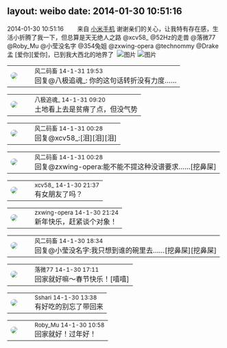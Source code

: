 layout: weibo
date: 2014-01-30 10:51:16
---
<meta name="referrer" content="no-referrer" />

2014-01-30 10:51:16  &nbsp;&nbsp;&nbsp;&nbsp;&nbsp;&nbsp; 来自 <a href="http://app.weibo.com/t/feed/22zMnn" rel="nofollow">小米手机</a>
谢谢亲们的关心，让我特有存在感，生活小折腾了我一下，但总算是天无绝人之路 @xcv58_ @52Hz的走兽 @落微77 @Roby_Mu @小莹没名字 @354兔姐 @zxwing-opera @technommy @Drake孟 [爱你][爱你]，已到我大西北的地界了 ​​​
![图片](https://ww1.sinaimg.cn/large/6d2a6003jw1ed1dn1va6pj20qo0f0wfq.jpg)
![图片](https://ww3.sinaimg.cn/large/6d2a6003jw1ed1dnm21z9j20qo0f0myc.jpg)

<table style="width: 100%;">
  <tr>
    <td style="width: 40px;"><img style="border-radius:50%" src="https://tva3.sinaimg.cn/crop.0.0.639.639.50/6d2a6003jw8f3idy69w2gj20hs0hrt9g.jpg?KID=imgbed,tva&Expires=1624465145&ssig=SSVYGkGXHV"></td>
    <td colspan="2"><small>风二码畜 14-1-31 19:53</small><br/>回复@八极追魂_: 你的这句话转折没有力度……</td>
  </tr>
</table>

<table style="width: 100%;">
  <tr>
    <td style="width: 40px;"><img style="border-radius:50%" src="https://tva2.sinaimg.cn/crop.0.0.180.180.50/7d3eebe6jw8f6x2z88wc1j2050050t8k.jpg?KID=imgbed,tva&Expires=1624465145&ssig=FrSLGWwhg5"></td>
    <td colspan="2"><small>八极追魂_ 14-1-31 09:20</small><br/>土地看上去是贫瘠了点，但没气势</td>
  </tr>
</table>

<table style="width: 100%;">
  <tr>
    <td style="width: 40px;"><img style="border-radius:50%" src="https://tva3.sinaimg.cn/crop.0.0.639.639.50/6d2a6003jw8f3idy69w2gj20hs0hrt9g.jpg?KID=imgbed,tva&Expires=1624465145&ssig=SSVYGkGXHV"></td>
    <td colspan="2"><small>风二码畜 14-1-31 00:28</small><br/>回复@xcv58_:[泪][泪][泪]</td>
  </tr>
</table>

<table style="width: 100%;">
  <tr>
    <td style="width: 40px;"><img style="border-radius:50%" src="https://tva3.sinaimg.cn/crop.0.0.639.639.50/6d2a6003jw8f3idy69w2gj20hs0hrt9g.jpg?KID=imgbed,tva&Expires=1624465145&ssig=SSVYGkGXHV"></td>
    <td colspan="2"><small>风二码畜 14-1-31 00:28</small><br/>回复@zxwing-opera:能不能不提这种没谱要求……[挖鼻屎]</td>
  </tr>
</table>

<table style="width: 100%;">
  <tr>
    <td style="width: 40px;"><img style="border-radius:50%" src="https://tva3.sinaimg.cn/crop.0.0.1242.1242.50/801f7e9ajw8f3peekcgoqj20yi0yidg9.jpg?KID=imgbed,tva&Expires=1624465145&ssig=ACZoDE0cNh"></td>
    <td colspan="2"><small>xcv58_ 14-1-30 21:37</small><br/>有女朋友了吗？</td>
  </tr>
</table>

<table style="width: 100%;">
  <tr>
    <td style="width: 40px;"><img style="border-radius:50%" src="https://tva4.sinaimg.cn/crop.0.0.180.180.50/735b8c72jw1e8qgp5bmzyj2050050aa8.jpg?KID=imgbed,tva&Expires=1624465145&ssig=p2ssm6O99X"></td>
    <td colspan="2"><small>zxwing-opera 14-1-30 21:24</small><br/>新年快乐，赶紧谈个对象！</td>
  </tr>
</table>

<table style="width: 100%;">
  <tr>
    <td style="width: 40px;"><img style="border-radius:50%" src="https://tva3.sinaimg.cn/crop.0.0.639.639.50/6d2a6003jw8f3idy69w2gj20hs0hrt9g.jpg?KID=imgbed,tva&Expires=1624465145&ssig=SSVYGkGXHV"></td>
    <td colspan="2"><small>风二码畜 14-1-30 18:34</small><br/>回复@小莹没名字:我只想到谁的碗里去……[挖鼻屎][挖鼻屎]</td>
  </tr>
</table>

<table style="width: 100%;">
  <tr>
    <td style="width: 40px;"><img style="border-radius:50%" src="https://tvax4.sinaimg.cn/crop.0.0.750.750.50/633ca6dely8feogmo0w8ej20ku0kuwgt.jpg?KID=imgbed,tva&Expires=1624465145&ssig=VBpLqG4KdO"></td>
    <td colspan="2"><small>落微77 14-1-30 17:11</small><br/>回家就好嘛～春节快乐！[嘻嘻]</td>
  </tr>
</table>

<table style="width: 100%;">
  <tr>
    <td style="width: 40px;"><img style="border-radius:50%" src="https://tva1.sinaimg.cn/crop.0.0.180.180.50/633fe75ejw1e8qgp5bmzyj2050050aa8.jpg?KID=imgbed,tva&Expires=1624465145&ssig=pykEi7dtka"></td>
    <td colspan="2"><small>Sshari 14-1-30 13:38</small><br/>有好吃的别忘了带回来</td>
  </tr>
</table>

<table style="width: 100%;">
  <tr>
    <td style="width: 40px;"><img style="border-radius:50%" src="https://tva2.sinaimg.cn/crop.0.0.180.180.50/81fd9f09jw1e8qgp5bmzyj2050050aa8.jpg?KID=imgbed,tva&Expires=1624465145&ssig=RR8iTI1Y5k"></td>
    <td colspan="2"><small>Roby_Mu 14-1-30 10:58</small><br/>回家就好！过年好！</td>
  </tr>
</table>
